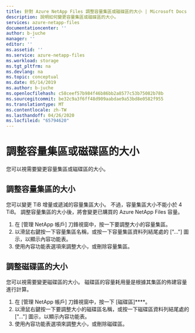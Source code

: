 ```yaml
---
title: 針對 Azure NetApp Files 調整容量集區或磁碟區的大小 | Microsoft Docs
description: 說明如何變更容量集區或磁碟區的大小。
services: azure-netapp-files
documentationcenter: ''
author: b-juche
manager: ''
editor: ''
ms.assetid: ''
ms.service: azure-netapp-files
ms.workload: storage
ms.tgt_pltfrm: na
ms.devlang: na
ms.topic: conceptual
ms.date: 05/14/2019
ms.author: b-juche
ms.openlocfilehash: c58ceef57b984f46b86bb2a8577c53b75082b78b
ms.sourcegitcommit: be32c9a3f6ff48d909aabdae9a53bd8e0582f955
ms.translationtype: MT
ms.contentlocale: zh-TW
ms.lasthandoff: 04/26/2020
ms.locfileid: "65794620"
---
```

# <a name="resize-a-capacity-pool-or-a-volume"></a>調整容量集區或磁碟區的大小
您可以視需要變更容量集區或磁碟區的大小。 

## <a name="resize-the-capacity-pool"></a>調整容量集區的大小 

您可以變更 TiB 增量或遞減的容量集區大小。 不過，容量集區大小不能小於 4 TiB。 調整容量集區的大小後，將會變更已購買的 Azure NetApp Files 容量。

1. 在 [管理 NetApp 帳戶] 刀鋒視窗中，按一下要調整大小的容量集區。 
2. 以滑鼠右鍵按一下容量集區名稱，或按一下容量集區資料列結尾處的 ["..."] 圖示，以顯示內容功能表。 
3. 使用內容功能表選項來調整大小，或刪除容量集區。

## <a name="resize-a-volume"></a>調整磁碟區的大小

您可以視需要變更磁碟區的大小。 磁碟區的容量耗用量是根據其集區的佈建容量進行計算。

1. 在 [管理 NetApp 帳戶] 刀鋒視窗中，按一下 [磁碟區]****。 
2. 以滑鼠右鍵按一下要調整大小的磁碟區名稱，或按一下磁碟區資料列結尾處的 ["..."] 圖示，以顯示內容功能表。
3. 使用內容功能表選項來調整大小，或刪除磁碟區。

